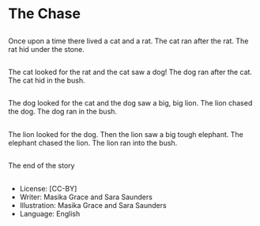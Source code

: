 # The Chase

##
Once upon a time there lived a cat and a rat. The cat ran
after the rat. The rat hid under the stone.

##
The cat looked for the rat and the cat saw a dog! The dog
ran after the cat. The cat hid in the bush.

##
The dog looked for the cat and the dog saw a big, big lion.
The lion chased the dog. The dog ran in the bush.

##
The lion looked for the dog. Then the lion saw a big tough
elephant. The elephant chased the lion. The lion ran into the
bush.

##
The end of the story

##
* License: [CC-BY]
* Writer: Masika Grace and Sara Saunders
* Illustration: Masika Grace and Sara Saunders
* Language: English
